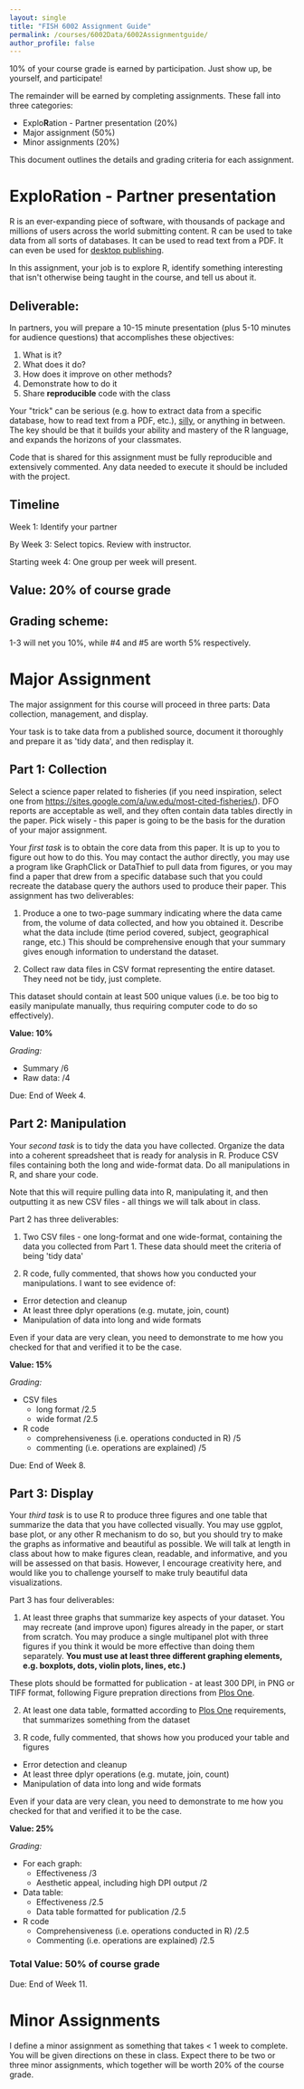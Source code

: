 ```yaml
---
layout: single
title: "FISH 6002 Assignment Guide"
permalink: /courses/6002Data/6002Assignmentguide/
author_profile: false
---
```


10% of your course grade is earned by participation. Just show up, be yourself, and participate!

The remainder will be earned by completing assignments. These fall into three categories:

- Explo**R**ation - Partner presentation (20%)
- Major assignment (50%)
- Minor assignments (20%)

This document outlines the details and grading criteria for each assignment.

# Explo**R**ation - Partner presentation
R is an ever-expanding piece of software, with thousands of package and millions of users across the world submitting content. R can be used to take data from all sorts of databases. It can be used to read text from a PDF. It can even be used for [desktop publishing](https://bookdown.org/yihui/bookdown/).

In this assignment, your job is to explore R, identify something interesting that isn't otherwise being taught in the course, and tell us about it.  

## Deliverable:
In partners, you will prepare a 10-15 minute presentation (plus 5-10 minutes for audience questions) that accomplishes these objectives:

1. What is it?
2. What does it do?
3. How does it improve on other methods?
4. Demonstrate how to do it
5. Share **reproducible** code with the class

Your "trick" can be serious (e.g. how to extract data from a specific database, how to read text from a PDF, etc.), [silly](http://yihui.name/en/2011/08/the-fun-package-use-r-for-fun/), or anything in between. The key should be that it builds your ability and mastery of the R language, and expands the horizons of your classmates.

Code that is shared for this assignment must be fully reproducible and extensively commented. Any data needed to execute it should be included with the project.

## Timeline
Week 1: Identify your partner

By Week 3: Select topics. Review with instructor.

Starting week 4: One group per week will present.

## Value: 20% of course grade

## Grading scheme:
1-3 will net you 10%, while #4 and #5 are worth 5% respectively. 

# Major Assignment
 
The major assignment for this course will proceed in three parts: Data collection, management, and display.

Your task is to take data from a published source, document it thoroughly and prepare it as 'tidy data', and then redisplay it. 

## Part 1: Collection

Select a science paper related to fisheries (if you need inspiration, select one from https://sites.google.com/a/uw.edu/most-cited-fisheries/). DFO reports are acceptable as well, and they often contain data tables directly in the paper. Pick wisely - this paper is going to be the basis for the duration of your major assignment.

Your *first task* is to obtain the core data from this paper. It is up to you to figure out how to do this. You may contact the author directly, you may use a program like GraphClick or DataThief to pull data from figures, or you may find a paper that drew from a specific database such that you could recreate the database query the authors used to produce their paper. This assignment has two deliverables:

1. Produce a one to two-page summary indicating where the data came from, the volume of data collected, and how you obtained it. Describe what the data include (time period covered, subject, geographical range, etc.) This should be comprehensive enough that your summary gives enough information to understand the dataset.

2. Collect raw data files in CSV format representing the entire dataset. They need not be tidy, just complete.

This dataset should contain at least 500 unique values (i.e. be too big to easily manipulate manually, thus requiring computer code to do so effectively).

**Value: 10%**

*Grading:*

- Summary /6
- Raw data: /4

Due: End of Week 4.

## Part 2: Manipulation

Your *second task* is to tidy the data you have collected. Organize the data into a coherent spreadsheet that is ready for analysis in R. Produce CSV files containing both the long and wide-format data. Do all manipulations in R, and share your code.

Note that this will require pulling data into R, manipulating it, and then outputting it as new CSV files - all things we will talk about in class.

Part 2 has three deliverables:

1. Two CSV files - one long-format and one wide-format, containing the data you collected from Part 1. These data should meet the criteria of being 'tidy data'

2. R code, fully commented, that shows how you conducted your manipulations. I want to see evidence of:

  - Error detection and cleanup
  - At least three dplyr operations (e.g. mutate, join, count)
  - Manipulation of data into long and wide formats
  
  Even if your data are very clean, you need to demonstrate to me how you checked for that and verified it to be the case.

**Value: 15%**

*Grading:*

- CSV files
  * long format /2.5
  * wide format /2.5 
- R code 
  * comprehensiveness (i.e. operations conducted in R) /5
  * commenting (i.e. operations are explained) /5

Due: End of Week 8.

## Part 3: Display

Your *third task* is to use R to produce three figures and one table that summarize the data that you have collected visually. You may use ggplot, base plot, or any other R mechanism to do so, but you should try to make the graphs as informative and beautiful as possible. We will talk at length in class about how to make figures clean, readable, and informative, and you will be assessed on that basis. However, I encourage creativity here, and would like you to challenge yourself to make truly beautiful data visualizations.

Part 3 has four deliverables:

1. At least three graphs that summarize key aspects of your dataset. You may recreate (and improve upon) figures already in the paper, or start from scratch. You may produce a single multipanel plot with three figures if you think it would be more effective than doing them separately. **You must use at least three different graphing elements, e.g. boxplots, dots, violin plots, lines, etc.)**

These plots should be formatted for publication - at least 300 DPI, in PNG or TIFF format, following Figure prepration directions from [Plos One](http://journals.plos.org/plosone/s/figures). 

2. At least one data table, formatted according to [Plos One](http://journals.plos.org/plosone/s/tables) requirements, that summarizes something from the dataset

3. R code, fully commented, that shows how you produced your table and figures

  - Error detection and cleanup
  - At least three dplyr operations (e.g. mutate, join, count)
  - Manipulation of data into long and wide formats
  
  Even if your data are very clean, you need to demonstrate to me how you checked for that and verified it to be the case.

**Value: 25%**

*Grading:*

- For each graph: 
  * Effectiveness /3 
  * Aesthetic appeal, including high DPI output /2 
- Data table:
  * Effectiveness /2.5
  * Data table formatted for publication /2.5
- R code 
  * Comprehensiveness (i.e. operations conducted in R) /2.5
  * Commenting (i.e. operations are explained) /2.5
  
### Total Value: 50% of course grade

Due: End of Week 11.

# Minor Assignments

I define a minor assignment as something that takes < 1 week to complete. You will be given directions on these in class. Expect there to be two or three minor assignments, which together will be worth 20% of the course grade.